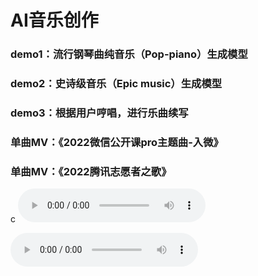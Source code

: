 # AI音乐创作

### demo1：流行钢琴曲纯音乐（Pop-piano）生成模型
### demo2：史诗级音乐（Epic music）生成模型
### demo3：根据用户哼唱，进行乐曲续写
### 单曲MV：《2022微信公开课pro主题曲-入微》
### 单曲MV：《2022腾讯志愿者之歌》
c
<audio controls="">
<source src="/assets/audio/lovely_ages.mp3" type="audio/mp3" />
</audio>

<audio controls="">
<source src="/assets/audio/chord1.mp3" type="audio/mp3" />
</audio>

